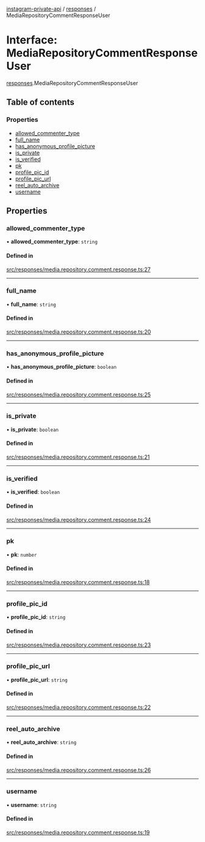 [instagram-private-api](../../README.md) / [responses](../../modules/responses.md) / MediaRepositoryCommentResponseUser

# Interface: MediaRepositoryCommentResponseUser

[responses](../../modules/responses.md).MediaRepositoryCommentResponseUser

## Table of contents

### Properties

- [allowed\_commenter\_type](MediaRepositoryCommentResponseUser.md#allowed_commenter_type)
- [full\_name](MediaRepositoryCommentResponseUser.md#full_name)
- [has\_anonymous\_profile\_picture](MediaRepositoryCommentResponseUser.md#has_anonymous_profile_picture)
- [is\_private](MediaRepositoryCommentResponseUser.md#is_private)
- [is\_verified](MediaRepositoryCommentResponseUser.md#is_verified)
- [pk](MediaRepositoryCommentResponseUser.md#pk)
- [profile\_pic\_id](MediaRepositoryCommentResponseUser.md#profile_pic_id)
- [profile\_pic\_url](MediaRepositoryCommentResponseUser.md#profile_pic_url)
- [reel\_auto\_archive](MediaRepositoryCommentResponseUser.md#reel_auto_archive)
- [username](MediaRepositoryCommentResponseUser.md#username)

## Properties

### allowed\_commenter\_type

• **allowed\_commenter\_type**: `string`

#### Defined in

[src/responses/media.repository.comment.response.ts:27](https://github.com/Nerixyz/instagram-private-api/blob/4971f34/src/responses/media.repository.comment.response.ts#L27)

___

### full\_name

• **full\_name**: `string`

#### Defined in

[src/responses/media.repository.comment.response.ts:20](https://github.com/Nerixyz/instagram-private-api/blob/4971f34/src/responses/media.repository.comment.response.ts#L20)

___

### has\_anonymous\_profile\_picture

• **has\_anonymous\_profile\_picture**: `boolean`

#### Defined in

[src/responses/media.repository.comment.response.ts:25](https://github.com/Nerixyz/instagram-private-api/blob/4971f34/src/responses/media.repository.comment.response.ts#L25)

___

### is\_private

• **is\_private**: `boolean`

#### Defined in

[src/responses/media.repository.comment.response.ts:21](https://github.com/Nerixyz/instagram-private-api/blob/4971f34/src/responses/media.repository.comment.response.ts#L21)

___

### is\_verified

• **is\_verified**: `boolean`

#### Defined in

[src/responses/media.repository.comment.response.ts:24](https://github.com/Nerixyz/instagram-private-api/blob/4971f34/src/responses/media.repository.comment.response.ts#L24)

___

### pk

• **pk**: `number`

#### Defined in

[src/responses/media.repository.comment.response.ts:18](https://github.com/Nerixyz/instagram-private-api/blob/4971f34/src/responses/media.repository.comment.response.ts#L18)

___

### profile\_pic\_id

• **profile\_pic\_id**: `string`

#### Defined in

[src/responses/media.repository.comment.response.ts:23](https://github.com/Nerixyz/instagram-private-api/blob/4971f34/src/responses/media.repository.comment.response.ts#L23)

___

### profile\_pic\_url

• **profile\_pic\_url**: `string`

#### Defined in

[src/responses/media.repository.comment.response.ts:22](https://github.com/Nerixyz/instagram-private-api/blob/4971f34/src/responses/media.repository.comment.response.ts#L22)

___

### reel\_auto\_archive

• **reel\_auto\_archive**: `string`

#### Defined in

[src/responses/media.repository.comment.response.ts:26](https://github.com/Nerixyz/instagram-private-api/blob/4971f34/src/responses/media.repository.comment.response.ts#L26)

___

### username

• **username**: `string`

#### Defined in

[src/responses/media.repository.comment.response.ts:19](https://github.com/Nerixyz/instagram-private-api/blob/4971f34/src/responses/media.repository.comment.response.ts#L19)
